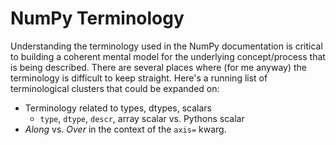 # NumPy Terminology

Understanding the terminology used in the NumPy documentation is critical to 
building a coherent mental model for the underlying concept/process that is
being described.
There are several places where (for me anyway) the terminology is difficult
to keep straight.
Here's a running list of terminological clusters that could be expanded on:

 - Terminology related to types, dtypes, scalars
   * `type`, `dtype`, `descr`, array scalar vs. Pythons scalar
 - *Along* vs. *Over* in the context of the `axis=` kwarg.
